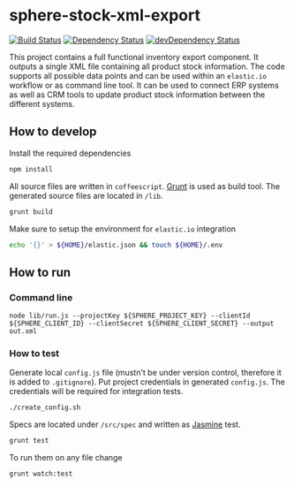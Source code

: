 sphere-stock-xml-export
=======================

[![Build Status](https://travis-ci.org/svenmueller/sphere-stock-xml-export.png?branch=master)](https://travis-ci.org/svenmueller/sphere-stock-xml-export) [![Dependency Status](https://david-dm.org/svenmueller/sphere-stock-xml-export.png?theme=shields.io)](https://david-dm.org/svenmueller/sphere-stock-xml-export) [![devDependency Status](https://david-dm.org/svenmueller/sphere-stock-xml-export/dev-status.png?theme=shields.io)](https://david-dm.org/svenmueller/sphere-stock-xml-export#info=devDependencies)

This project contains a full functional inventory export component. It outputs a single XML file containing all product stock information. The code supports all possible data points and can be used within an `elastic.io` workflow or as command line tool. It can be used to connect ERP systems as well as CRM tools to update product stock information between the different systems.

## How to develop

Install the required dependencies
```bash
npm install
```

All source files are written in `coffeescript`. [Grunt](http://gruntjs.com/) is used as build tool. The generated source files are located in `/lib`.
```bash
grunt build
```

Make sure to setup the environment for `elastic.io` integration
```bash
echo '{}' > ${HOME}/elastic.json && touch ${HOME}/.env
```

## How to run
### Command line

```
node lib/run.js --projectKey ${SPHERE_PROJECT_KEY} --clientId ${SPHERE_CLIENT_ID} --clientSecret ${SPHERE_CLIENT_SECRET} --output out.xml
```

### How to test

Generate local `config.js` file (mustn't be under version control, therefore it is added to `.gitignore`). Put project credentials in generated `config.js`. The credentials will be required for integration tests.
```bash
./create_config.sh
```

Specs are located under `/src/spec` and written as [Jasmine](https://jasmine.github.io/) test.
```bash
grunt test
```

To run them on any file change
```bash
grunt watch:test
```

